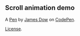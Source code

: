 Scroll animation demo
---------------------


A [Pen](https://codepen.io/photodow/pen/vYKaaxK) by [James Dow](https://codepen.io/photodow) on [CodePen](https://codepen.io).

[License](https://codepen.io/license/pen/vYKaaxK).